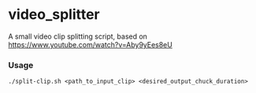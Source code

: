 # video_splitter
A small video clip splitting script, based on https://www.youtube.com/watch?v=Aby9yEes8eU

### Usage

```
./split-clip.sh <path_to_input_clip> <desired_output_chuck_duration>
```
